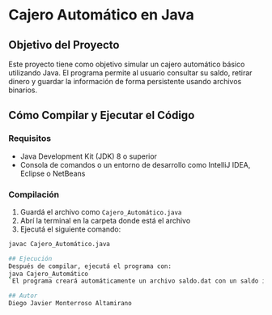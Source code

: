 # Cajero Automático en Java

##  Objetivo del Proyecto

Este proyecto tiene como objetivo simular un cajero automático básico utilizando Java. El programa permite al usuario consultar su saldo, retirar dinero y guardar la información de forma persistente usando archivos binarios.

##  Cómo Compilar y Ejecutar el Código

###  Requisitos

- Java Development Kit (JDK) 8 o superior
- Consola de comandos o un entorno de desarrollo como IntelliJ IDEA, Eclipse o NetBeans

###  Compilación

1. Guardá el archivo como `Cajero_Automático.java`
2. Abrí la terminal en la carpeta donde está el archivo
3. Ejecutá el siguiente comando:

```bash
javac Cajero_Automático.java

## Ejecución
Después de compilar, ejecutá el programa con:
java Cajero_Automático
`El programa creará automáticamente un archivo saldo.dat con un saldo inicial de Q1000.00, si no existe.`

## Autor
Diego Javier Monterroso Altamirano
